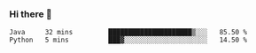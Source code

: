 ### Hi there 👋

<!--START_SECTION:waka-->

```text
Java     32 mins         █████████████████████▒░░░   85.50 %
Python   5 mins          ███▓░░░░░░░░░░░░░░░░░░░░░   14.50 %
```

<!--END_SECTION:waka-->
<!--
**Boombag0607/Boombag0607** is a ✨ _special_ ✨ repository because its `README.md` (this file) appears on your GitHub profile.

Here are some ideas to get you started:

- 🔭 I’m currently working on ...
- 🌱 I’m currently learning ...
- 👯 I’m looking to collaborate on ...
- 🤔 I’m looking for help with ...
- 💬 Ask me about ...
- 📫 How to reach me: ...
- 😄 Pronouns: ...
- ⚡ Fun fact: ...
-->
